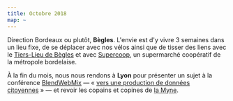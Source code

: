 ```yaml
---
title: Octobre 2018
map: ~
---
```


Direction Bordeaux ou plutôt, **Bègles**.
L'envie est d'y vivre 3 semaines dans un lieu fixe, de se déplacer avec nos vélos ainsi que de tisser des liens avec le [Tiers-Lieu de Bègles][] et avec [Supercoop][], un supermarché coopératif de la métropole bordelaise.

À la fin du mois, nous nous rendons à **Lyon** pour présenter un sujet à la conférence [BlendWebMix][] — «&nbsp;[vers une production de données citoyennes][presentation-blend]&nbsp;» — et revoir les copains et copines de [la Myne][].

[Tiers-Lieu de Bègles]: https://www.facebook.com/TiersLieuBegles/
[Supercoop]: https://supercoop.fr
[la Myne]: https://www.lamyne.org
[BlendWebMix]: https://www.blendwebmix.com
[presentation-blend]: https://www.blendwebmix.com/programme/conferences/smart-citizen-vers-une-production-de-donnees-citoyennes/
